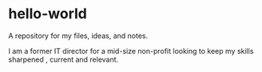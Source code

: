 # hello-world
A repository for my files, ideas, and notes.

I am a former IT director for a mid-size non-profit looking to keep my skills sharpened , current and relevant.

